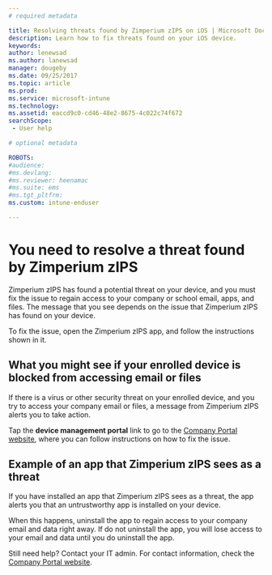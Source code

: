 ```yaml
---
# required metadata

title: Resolving threats found by Zimperium zIPS on iOS | Microsoft Docs
description: Learn how to fix threats found on your iOS device.
keywords:
author: lenewsad
ms.author: lanewsad
manager: dougeby
ms.date: 09/25/2017
ms.topic: article
ms.prod:
ms.service: microsoft-intune
ms.technology:
ms.assetid: eaccd9c0-cd46-48e2-8675-4c022c74f672
searchScope:
 - User help

# optional metadata

ROBOTS:  
#audience:
#ms.devlang:
#ms.reviewer: heenamac
#ms.suite: ems
#ms.tgt_pltfrm:
ms.custom: intune-enduser

---
```


# You need to resolve a threat found by Zimperium zIPS

Zimperium zIPS has found a potential threat on your device, and you must fix the issue to regain access to your company or school email, apps, and files. The message that you see depends on the issue that Zimperium zIPS has found on your device.

To fix the issue, open the Zimperium zIPS app, and follow the instructions shown in it.

## What you might see if your enrolled device is blocked from accessing email or files

If there is a virus or other security threat on your enrolled device, and you try to access your company email or files, a message from Zimperium zIPS alerts you to take action.

Tap the **device management portal** link to go to the [Company Portal website](https://portal.manage.microsoft.com#HelpDeskDialog), where you can follow instructions on how to fix the issue.

## Example of an app that Zimperium zIPS sees as a threat

If you have installed an app that Zimperium zIPS sees as a threat, the app alerts you that an untrustworthy app is installed on your device.

When this happens, uninstall the app to regain access to your company email and data right away. If do not uninstall the app, you will lose access to your email and data until you do uninstall the app.

Still need help? Contact your IT admin. For contact information, check the [Company Portal website](https://portal.manage.microsoft.com#HelpDeskDialog).
